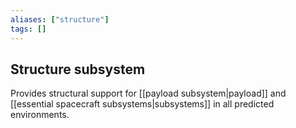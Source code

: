 ```yaml
---
aliases: ["structure"]
tags: []
---
```


## Structure subsystem
Provides structural support for [[payload subsystem|payload]] and [[essential spacecraft subsystems|subsystems]] in all predicted environments.